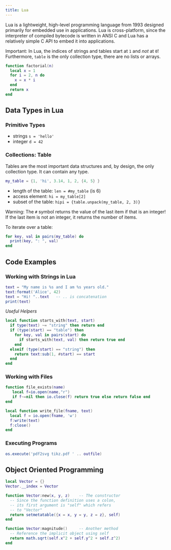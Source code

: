 ```yaml
---
title: Lua
---
```


Lua is a lightweight, high-level programming language from 1993 designed primarily for embedded use in applications. Lua is cross-platform, since the interpreter of compiled bytecode is written in ANSI C and Lua has a relatively simple C API to embed it into applications.

Important: In Lua, the indices of strings and tables start at `1` and *not* at `0`! Furthermore, `table` is the only collection type, there are no lists or arrays.


```lua
function factorial(n)
  local x = 1
  for i = 2, n do
    x = x * i
  end
  return x
end
```



## Data Types in Lua

### Primitive Types

* strings `s = 'hello'`
* integer `d = 42`


### Collections: Table
Tables are the most important data structures and, by design, the only collection type. It can contain any type.

```lua
my_table = {1, 'hi', 3.14, 1, 2, {4, 5} }
```

* length of the table: `len = #my_table`  (is 6)
* access element: `hi = my_table[2]`
* subset of the table: `hipi = {table.unpack(my_table, 2, 3)}`


Warning: The `#` symbol returns the value of the last item if that is an integer! If the last item is not an integer, it returns the number of items.


To iterate over a table:
```lua
for key, val in pairs(my_table) do
  print(key, ": ", val)
end
```


## Code Examples

### Working with Strings in Lua

```lua
text = "My name is %s and I am %s years old."
text:format('Alice', 42)
text = "Hi! "..text   -- .. is concatenation
print(text)
```

*Useful Helpers*

```lua
local function starts_with(text, start)
  if type(text) ~= "string" then return end
  if (type(start) == "table") then
    for key, val in pairs(start) do
      if starts_with(text, val) then return true end
    end
  elseif (type(start) == "string") then
    return text:sub(1, #start) == start
  end
end
```


### Working with Files

```lua
function file_exists(name)
   local f=io.open(name,"r")
   if f~=nil then io.close(f) return true else return false end
end
```

```lua
local function write_file(fname, text)
  local f = io.open(fname, 'w')
  f:write(text)
  f:close()
end
```


### Executing Programs
```lua
os.execute('pdf2svg tikz.pdf ' .. outfile)
```



## Object Oriented Programming

```lua
local Vector = {}
Vector.__index = Vector

function Vector:new(x, y, z)    -- The constructor
  -- Since the function definition uses a colon,
  -- its first argument is "self" which refers
  -- to "Vector"
  return setmetatable({x = x, y = y, z = z}, self)
end

function Vector:magnitude()     -- Another method
  -- Reference the implicit object using self
  return math.sqrt(self.x^2 + self.y^2 + self.z^2)
end
```

